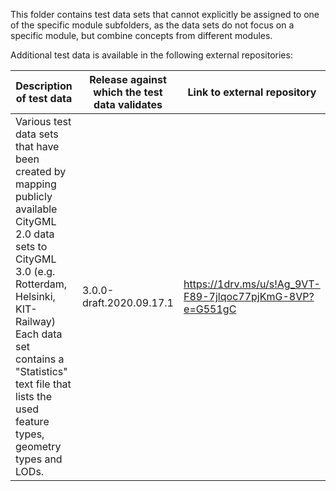 This folder contains test data sets that cannot explicitly be assigned to one of the specific module subfolders, as the data sets do not focus on a specific module, but combine concepts from different modules.

Additional test data is available in the following external repositories:

Description of test data | Release against which the test data validates | Link to external repository
-------------------------|-----------------------------------------------|-------------------
Various test data sets that have been created by mapping publicly available CityGML 2.0 data sets to CityGML 3.0 (e.g. Rotterdam, Helsinki, KIT-Railway) <br> Each data set contains a "Statistics" text file that lists the used feature types, geometry types and LODs. | 3.0.0-draft.2020.09.17.1 | https://1drv.ms/u/s!Ag_9VT-F89-7jlqoc77pjKmG-8VP?e=G551gC

